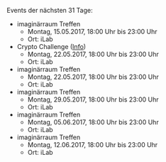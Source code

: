 Events der nächsten 31 Tage:

- imaginärraum Treffen
  - Montag, 15.05.2017, 18:00 Uhr bis 23:00 Uhr
  - Ort: iLab
- Crypto Challenge ([Info](https://imaginaerraum.de/wiki/Crypto_Challenge))
  - Montag, 22.05.2017, 18:00 Uhr bis 23:00 Uhr
  - Ort: iLab
- imaginärraum Treffen
  - Montag, 22.05.2017, 18:00 Uhr bis 23:00 Uhr
  - Ort: iLab
- imaginärraum Treffen
  - Montag, 29.05.2017, 18:00 Uhr bis 23:00 Uhr
  - Ort: iLab
- imaginärraum Treffen
  - Montag, 05.06.2017, 18:00 Uhr bis 23:00 Uhr
  - Ort: iLab
- imaginärraum Treffen
  - Montag, 12.06.2017, 18:00 Uhr bis 23:00 Uhr
  - Ort: iLab
